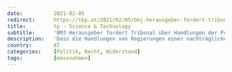 ```yaml
---
date:          2021-02-05
redirect:      https://tkp.at/2021/02/05/bmj-herausgeber-fordert-tribunal-ueber-handlungen-der-politik-in-der-corona-krise/
title:         tp - Science & Technology
subtitle:      'BMJ Herausgeber fordert Tribunal über Handlungen der Politik in der Corona Krise'
description:   'Dass die Handlungen von Regierungen einer nachträglichen juristischen Würdigung unterzogen werden müssen, wird immer offensichtlicher und drängender. Wer Grundrechtliche so massiv einschränkt und dafür keine ausreichenden Begründungen hat, wer das Kindeswohl massiv schädigt, wer immer wieder falsche Behauptungen verbreitet, muss zur Rechenschaft gezogen werden. Die Frage ist, allerdings was und wer genau zu untersuchen sein …'
country:       AT
categories:    [Politik, Recht, Widerstand]
tags:          [massnahmen]
---
```

